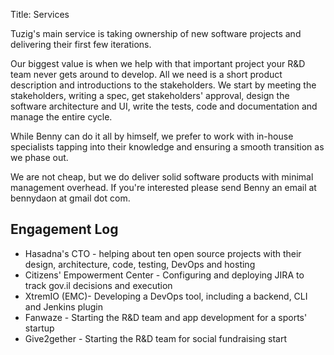 Title: Services

Tuzig's main service is taking ownership of new software projects and
delivering their first few iterations.

Our biggest value is when we help with that important
project your R&D team never gets around to develop. All we need is a short product
description and introductions to the stakeholders. We start by meeting the
stakeholders, writing a spec, get stakeholders'
approval, design the software architecture and UI, write the tests, code
and documentation and manage the entire cycle.

While Benny can do it all by himself, we prefer to work
with in-house specialists tapping into their knowledge and ensuring a
smooth transition as we phase out.

We are not cheap, but we do deliver solid software products with minimal
management overhead. If you're interested please send Benny an email at
bennydaon at gmail dot com.

Engagement Log
--------------

* Hasadna's CTO - helping about ten open source projects with their
  design, architecture, code, testing, DevOps and hosting
* Citizens' Empowerment Center - Configuring and deploying JIRA to track
  gov.il decisions and execution
* XtremIO (EMC)- Developing a DevOps tool, including a backend, CLI
  and Jenkins plugin
* Fanwaze - Starting the R&D team and app development for a sports' startup
* Give2gether - Starting the R&D team for social fundraising start
